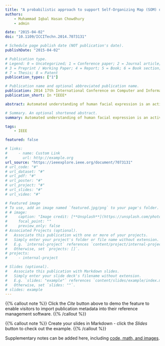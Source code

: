 ```yaml
---
title: "A probabilistic approach to support Self-Organizing Map (SOM) driven facial expression recognition"
authors:
    - Muhammad Iqbal Hasan Chowdhury
    - admin

date: "2015-04-02"
doi: "10.1109/ICCITechn.2014.7073131"

# Schedule page publish date (NOT publication's date).
publishDate: "2015-04-02"

# Publication type.
# Legend: 0 = Uncategorized; 1 = Conference paper; 2 = Journal article;
# 3 = Preprint / Working Paper; 4 = Report; 5 = Book; 6 = Book section;
# 7 = Thesis; 8 = Patent
publication_types: ["1"]

# Publication name and optional abbreviated publication name.
publication: 2014 17th International Conference on Computer and Information Technology (ICCIT)
publication_short: In *IEEE*

abstract: Automated understanding of human facial expression is an active and concerning research topic. It is expected that in near future full-fledged understanding of human facial expression will enable machines to behave more intelligently. In this paper we proposed a system for automatic facial expression recognition. A consistent combination of Self-Organizing Map (SOM), Learning Vector Quantization (LVQ) and Naïve Bayes classifier is developed to recognize facial expression from Cohn Kanade (CK) and Japanese Female Facial Expression (JAFFE) database. Satisfactory experimental results yield the possibility of using this system in real world applications. Proposed methodology shows an accuracy rate of 81.5% for CK dataset and 87.2% accuracy rate for JAFFE dataset.

# Summary. An optional shortened abstract.
summary: Automated understanding of human facial expression is an active and concerning research topic. It is expected that in near future full-fledged understanding of human facial expression will enable machines to behave more intelligently. In this paper we proposed a system for automatic facial expression recognition. A consistent combination of Self-Organizing Map (SOM), Learning Vector Quantization (LVQ) and Naïve Bayes classifier is developed to recognize facial expression from Cohn Kanade (CK) and Japanese Female Facial Expression (JAFFE) database. Satisfactory experimental results yield the possibility of using this system in real world applications. Proposed methodology shows an accuracy rate of 81.5% for CK dataset and 87.2% accuracy rate for JAFFE dataset.

tags:
    - IEEE

featured: false

# links:
#     - name: Custom Link
#       url: http://example.org
url_source: "https://ieeexplore.ieee.org/document/7073131"
# url_code: "#"
# url_dataset: "#"
# url_pdf: "#"
# url_poster: "#"
# url_project: "#"
# url_slides: "#"
# url_video: "#"

# Featured image
# To use, add an image named `featured.jpg/png` to your page's folder.
# # image:
#     caption: "Image credit: [**Unsplash**](https://unsplash.com/photos/pLCdAaMFLTE)"
#     focal_point: ""
#     preview_only: false
# Associated Projects (optional).
#   Associate this publication with one or more of your projects.
#   Simply enter your project's folder or file name without extension.
#   E.g. `internal-project` references `content/project/internal-project/index.md`.
#   Otherwise, set `projects: []`.
# projects:
#     - internal-project

# Slides (optional).
#   Associate this publication with Markdown slides.
#   Simply enter your slide deck's filename without extension.
#   E.g. `slides: "example"` references `content/slides/example/index.md`.
#   Otherwise, set `slides: ""`.
# slides: example
---
```


{{% callout note %}}
Click the _Cite_ button above to demo the feature to enable visitors to import publication metadata into their reference management software.
{{% /callout %}}

{{% callout note %}}
Create your slides in Markdown - click the _Slides_ button to check out the example.
{{% /callout %}}

Supplementary notes can be added here, including [code, math, and images](https://wowchemy.com/docs/writing-markdown-latex/).
